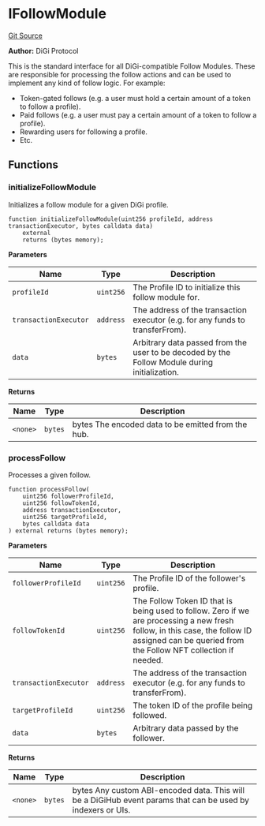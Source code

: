 # IFollowModule
[Git Source](https://github.com/digiv3rse/protocol-contracts/blob/78826068117a4eb9f5d01837d2d88deb72b92ea0/contracts/interfaces/IFollowModule.sol)

**Author:**
DiGi Protocol

This is the standard interface for all DiGi-compatible Follow Modules.
These are responsible for processing the follow actions and can be used to implement any kind of follow logic.
For example:
- Token-gated follows (e.g. a user must hold a certain amount of a token to follow a profile).
- Paid follows (e.g. a user must pay a certain amount of a token to follow a profile).
- Rewarding users for following a profile.
- Etc.


## Functions
### initializeFollowModule

Initializes a follow module for a given DiGi profile.


```solidity
function initializeFollowModule(uint256 profileId, address transactionExecutor, bytes calldata data)
    external
    returns (bytes memory);
```
**Parameters**

|Name|Type|Description|
|----|----|-----------|
|`profileId`|`uint256`|The Profile ID to initialize this follow module for.|
|`transactionExecutor`|`address`|The address of the transaction executor (e.g. for any funds to transferFrom).|
|`data`|`bytes`|Arbitrary data passed from the user to be decoded by the Follow Module during initialization.|

**Returns**

|Name|Type|Description|
|----|----|-----------|
|`<none>`|`bytes`|bytes The encoded data to be emitted from the hub.|


### processFollow

Processes a given follow.


```solidity
function processFollow(
    uint256 followerProfileId,
    uint256 followTokenId,
    address transactionExecutor,
    uint256 targetProfileId,
    bytes calldata data
) external returns (bytes memory);
```
**Parameters**

|Name|Type|Description|
|----|----|-----------|
|`followerProfileId`|`uint256`|The Profile ID of the follower's profile.|
|`followTokenId`|`uint256`|The Follow Token ID that is being used to follow. Zero if we are processing a new fresh follow, in this case, the follow ID assigned can be queried from the Follow NFT collection if needed.|
|`transactionExecutor`|`address`|The address of the transaction executor (e.g. for any funds to transferFrom).|
|`targetProfileId`|`uint256`|The token ID of the profile being followed.|
|`data`|`bytes`|Arbitrary data passed by the follower.|

**Returns**

|Name|Type|Description|
|----|----|-----------|
|`<none>`|`bytes`|bytes Any custom ABI-encoded data. This will be a DiGiHub event params that can be used by indexers or UIs.|


